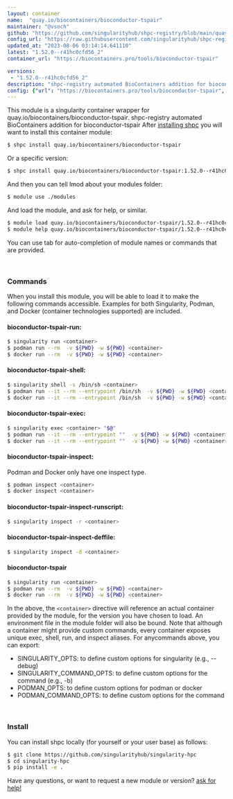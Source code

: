 ```yaml
---
layout: container
name:  "quay.io/biocontainers/bioconductor-tspair"
maintainer: "@vsoch"
github: "https://github.com/singularityhub/shpc-registry/blob/main/quay.io/biocontainers/bioconductor-tspair/container.yaml"
config_url: "https://raw.githubusercontent.com/singularityhub/shpc-registry/main/quay.io/biocontainers/bioconductor-tspair/container.yaml"
updated_at: "2023-08-06 03:14:14.641110"
latest: "1.52.0--r41hc0cfd56_2"
container_url: "https://biocontainers.pro/tools/bioconductor-tspair"

versions:
 - "1.52.0--r41hc0cfd56_2"
description: "shpc-registry automated BioContainers addition for bioconductor-tspair"
config: {"url": "https://biocontainers.pro/tools/bioconductor-tspair", "maintainer": "@vsoch", "description": "shpc-registry automated BioContainers addition for bioconductor-tspair", "latest": {"1.52.0--r41hc0cfd56_2": "sha256:f9fa00157be67a4c8b8fe04fe2ec2c058ea8a8792cc3848894168a9293f15e44"}, "tags": {"1.52.0--r41hc0cfd56_2": "sha256:f9fa00157be67a4c8b8fe04fe2ec2c058ea8a8792cc3848894168a9293f15e44"}, "docker": "quay.io/biocontainers/bioconductor-tspair"}
---
```


This module is a singularity container wrapper for quay.io/biocontainers/bioconductor-tspair.
shpc-registry automated BioContainers addition for bioconductor-tspair
After [installing shpc](#install) you will want to install this container module:


```bash
$ shpc install quay.io/biocontainers/bioconductor-tspair
```

Or a specific version:

```bash
$ shpc install quay.io/biocontainers/bioconductor-tspair:1.52.0--r41hc0cfd56_2
```

And then you can tell lmod about your modules folder:

```bash
$ module use ./modules
```

And load the module, and ask for help, or similar.

```bash
$ module load quay.io/biocontainers/bioconductor-tspair/1.52.0--r41hc0cfd56_2
$ module help quay.io/biocontainers/bioconductor-tspair/1.52.0--r41hc0cfd56_2
```

You can use tab for auto-completion of module names or commands that are provided.

<br>

### Commands

When you install this module, you will be able to load it to make the following commands accessible.
Examples for both Singularity, Podman, and Docker (container technologies supported) are included.

#### bioconductor-tspair-run:

```bash
$ singularity run <container>
$ podman run --rm  -v ${PWD} -w ${PWD} <container>
$ docker run --rm  -v ${PWD} -w ${PWD} <container>
```

#### bioconductor-tspair-shell:

```bash
$ singularity shell -s /bin/sh <container>
$ podman run --it --rm --entrypoint /bin/sh  -v ${PWD} -w ${PWD} <container>
$ docker run --it --rm --entrypoint /bin/sh  -v ${PWD} -w ${PWD} <container>
```

#### bioconductor-tspair-exec:

```bash
$ singularity exec <container> "$@"
$ podman run --it --rm --entrypoint ""  -v ${PWD} -w ${PWD} <container> "$@"
$ docker run --it --rm --entrypoint ""  -v ${PWD} -w ${PWD} <container> "$@"
```

#### bioconductor-tspair-inspect:

Podman and Docker only have one inspect type.

```bash
$ podman inspect <container>
$ docker inspect <container>
```

#### bioconductor-tspair-inspect-runscript:

```bash
$ singularity inspect -r <container>
```

#### bioconductor-tspair-inspect-deffile:

```bash
$ singularity inspect -d <container>
```



#### bioconductor-tspair

```bash
$ singularity run <container>
$ podman run --rm  -v ${PWD} -w ${PWD} <container>
$ docker run --rm  -v ${PWD} -w ${PWD} <container>
```


In the above, the `<container>` directive will reference an actual container provided
by the module, for the version you have chosen to load. An environment file in the
module folder will also be bound. Note that although a container
might provide custom commands, every container exposes unique exec, shell, run, and
inspect aliases. For anycommands above, you can export:

 - SINGULARITY_OPTS: to define custom options for singularity (e.g., --debug)
 - SINGULARITY_COMMAND_OPTS: to define custom options for the command (e.g., -b)
 - PODMAN_OPTS: to define custom options for podman or docker
 - PODMAN_COMMAND_OPTS: to define custom options for the command

<br>

### Install

You can install shpc locally (for yourself or your user base) as follows:

```bash
$ git clone https://github.com/singularityhub/singularity-hpc
$ cd singularity-hpc
$ pip install -e .
```

Have any questions, or want to request a new module or version? [ask for help!](https://github.com/singularityhub/singularity-hpc/issues)